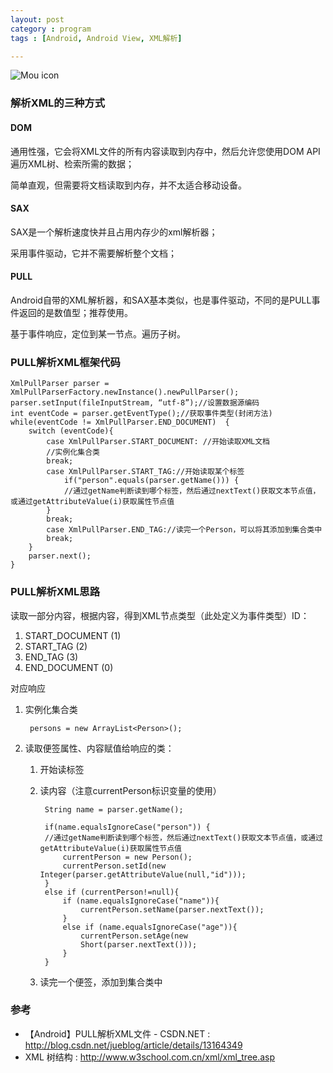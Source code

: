 ```yaml
---
layout: post
category : program
tags : [Android, Android View, XML解析]

---
```



![Mou icon](http://s1.5km.co/201410/2416/47797_z.gif)

### 解析XML的三种方式

#### DOM

通用性强，它会将XML文件的所有内容读取到内存中，然后允许您使用DOM API遍历XML树、检索所需的数据；

简单直观，但需要将文档读取到内存，并不太适合移动设备。

#### SAX

SAX是一个解析速度快并且占用内存少的xml解析器；

采用事件驱动，它并不需要解析整个文档；

#### PULL

Android自带的XML解析器，和SAX基本类似，也是事件驱动，不同的是PULL事件返回的是数值型；推荐使用。

基于事件响应，定位到某一节点。遍历子树。

### PULL解析XML框架代码

    XmlPullParser parser = XmlPullParserFactory.newInstance().newPullParser();
    parser.setInput(fileInputStream, “utf-8”);//设置数据源编码
    int eventCode = parser.getEventType();//获取事件类型(封闭方法)
    while(eventCode != XmlPullParser.END_DOCUMENT)  {   
        switch (eventCode){   
            case XmlPullParser.START_DOCUMENT: //开始读取XML文档  
		    //实例化集合类  
		    break;   
    		case XmlPullParser.START_TAG://开始读取某个标签		
				if("person".equals(parser.getName())) {   
				//通过getName判断读到哪个标签，然后通过nextText()获取文本节点值，或通过getAttributeValue(i)获取属性节点值
			}   
			break;
			case XmlPullParser.END_TAG://读完一个Person，可以将其添加到集合类中
	    	break;
		}
		parser.next();
	}


### PULL解析XML思路

读取一部分内容，根据内容，得到XML节点类型（此处定义为事件类型）ID：

1. START_DOCUMENT (1)
2. START_TAG (2)
3. END_TAG (3)
4. END_DOCUMENT (0)

对应响应

1. 实例化集合类

        persons = new ArrayList<Person>();

2. 读取便签属性、内容赋值给响应的类：
    1. 开始读标签
    2. 读内容（注意currentPerson标识变量的使用） 

        	String name = parser.getName();

        	if(name.equalsIgnoreCase("person")) {
        	//通过getName判断读到哪个标签，然后通过nextText()获取文本节点值，或通过getAttributeValue(i)获取属性节点值
            	currentPerson = new Person();
            	currentPerson.setId(new Integer(parser.getAttributeValue(null,"id")));
        	}	
        	else if (currentPerson!=null){
            	if (name.equalsIgnoreCase("name")){
                	currentPerson.setName(parser.nextText());
            	}
            	else if (name.equalsIgnoreCase("age")){
                	currentPerson.setAge(new
                	Short(parser.nextText()));
            	}
        	}

    3. 读完一个便签，添加到集合类中




### 参考
* 【Android】PULL解析XML文件 - CSDN.NET : http://blog.csdn.net/jueblog/article/details/13164349
* XML 树结构 : http://www.w3school.com.cn/xml/xml_tree.asp
